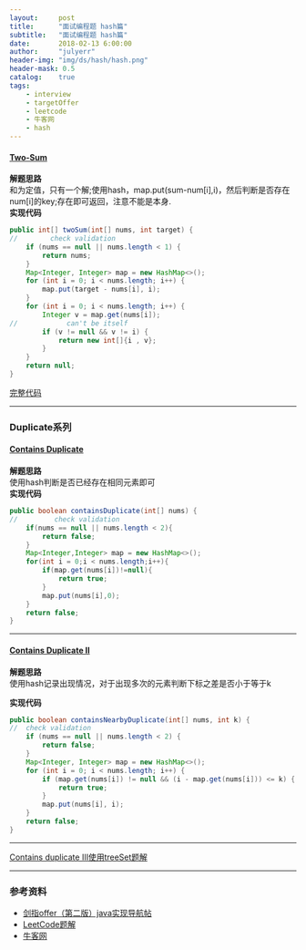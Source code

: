 ```yaml
---
layout:     post
title:      "面试编程题 hash篇"
subtitle:   "面试编程题 hash篇"
date:       2018-02-13 6:00:00
author:     "julyerr"
header-img: "img/ds/hash/hash.png"
header-mask: 0.5
catalog: 	true
tags:
    - interview
    - targetOffer
    - leetcode
    - 牛客网
    - hash
---
```


#### [Two-Sum](https://leetcode.com/problems/two-sum/description/)
**解题思路**<br>
     和为定值，只有一个解;使用hash，map.put(sum-num[i],i)，然后判断是否存在num[i]的key;存在即可返回，注意不能是本身.<br>
**实现代码**
```java
public int[] twoSum(int[] nums, int target) {
//        check validation
    if (nums == null || nums.length < 1) {
        return nums;
    }
    Map<Integer, Integer> map = new HashMap<>();
    for (int i = 0; i < nums.length; i++) {
        map.put(target - nums[i], i);
    }
    for (int i = 0; i < nums.length; i++) {
        Integer v = map.get(nums[i]);
//            can't be itself
        if (v != null && v != i) {
            return new int[]{i , v};
        }
    }
    return null;
}
```
[完整代码](https://github.com/julyerr/algo/tree/master/src/com/julyerr/leetcode/hash/TwoSum.java)

---
### Duplicate系列
#### [Contains Duplicate](https://leetcode.com/problems/contains-duplicate/description/)
**解题思路**<br>
使用hash判断是否已经存在相同元素即可<br>
**实现代码**
```java
public boolean containsDuplicate(int[] nums) {
//         check validation
    if(nums == null || nums.length < 2){
        return false;
    }
    Map<Integer,Integer> map = new HashMap<>();
    for(int i = 0;i < nums.length;i++){
        if(map.get(nums[i])!=null){
            return true;
        }
        map.put(nums[i],0);
    }
    return false;
}
```

---
#### [Contains Duplicate II](https://leetcode.com/problems/contains-duplicate-ii/description/)
**解题思路**<br>
使用hash记录出现情况，对于出现多次的元素判断下标之差是否小于等于k<br>

**实现代码**
```java
public boolean containsNearbyDuplicate(int[] nums, int k) {
//  check validation
    if (nums == null || nums.length < 2) {
        return false;
    }
    Map<Integer, Integer> map = new HashMap<>();
    for (int i = 0; i < nums.length; i++) {
        if (map.get(nums[i]) != null && (i - map.get(nums[i])) <= k) {
            return true;
        }
        map.put(nums[i], i);
    }
    return false;
}
```
---
[Contains duplicate III使用treeSet题解](http://julyerr.club/2018/02/13/interview-set/#Contains-Duplicate-III)

---
### 参考资料
- [剑指offer（第二版）java实现导航帖](https://www.jianshu.com/p/010410a4d419)
- [LeetCode题解](https://www.zybuluo.com/Yano/note/253649)
- [牛客网](https://www.nowcoder.com/5312575)